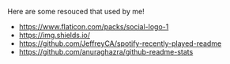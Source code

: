 Here are some resouced that used by me!

- https://www.flaticon.com/packs/social-logo-1
- https://img.shields.io/
- https://github.com/JeffreyCA/spotify-recently-played-readme
- https://github.com/anuraghazra/github-readme-stats
